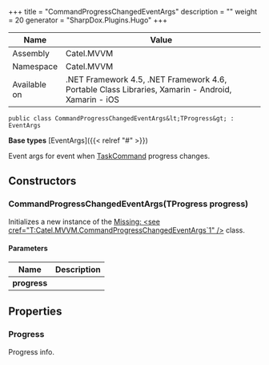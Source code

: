 

+++
title = "CommandProgressChangedEventArgs" 
description = ""
weight = 20
generator = "SharpDox.Plugins.Hugo"
+++

Name|Value
---|---
Assembly|Catel.MVVM
Namespace|Catel.MVVM
Available on|.NET Framework 4.5, .NET Framework 4.6, Portable Class Libraries, Xamarin - Android, Xamarin - iOS

```
public class CommandProgressChangedEventArgs&lt;TProgress&gt; : EventArgs
```

**Base types**
[EventArgs]({{&lt; relref "#" &gt;}})

Event args for event when [TaskCommand](#) progress changes.

## Constructors

### CommandProgressChangedEventArgs(TProgress progress)

Initializes a new instance of the [Missing: &lt;see cref="T:Catel.MVVM.CommandProgressChangedEventArgs`1" /&gt;](#) class.

#### Parameters

Name|Description
---|---
**progress**|

## Properties

### Progress

Progress info.

